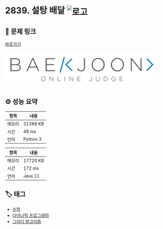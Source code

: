 # 2839. 설탕 배달 <img src="https://d2gd6pc034wcta.cloudfront.net/tier/7.svg" alt="로고" height="32" style="vertical-align: middle;" />

## 🔗 문제 링크

[바로가기](https://www.acmicpc.net/problem/2839)

![백준 로고](../../images/boj.png)

## ⚙️ 성능 요약

| 항목   | 내용     |
| ------ | -------- |
| 메모리 | 31388 KB |
| 시간   | 48 ms    |
| 언어   | Python 3 |

| 항목   | 내용     |
| ------ | -------- |
| 메모리 | 17720 KB |
| 시간   | 172 ms   |
| 언어   | Java 11  |

## 🏷️ 태그

- [수학](https://www.acmicpc.net/problemset?sort=ac_desc&algo=124)
- [다이나믹 프로그래밍](https://www.acmicpc.net/problemset?sort=ac_desc&algo=25)
- [그리디 알고리즘](https://www.acmicpc.net/problemset?sort=ac_desc&algo=33)
